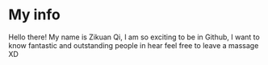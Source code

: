 # My info
Hello there! 
My name is Zikuan Qi, I am so exciting to be in Github, I want to know fantastic and outstanding people in hear feel free to leave a massage XD
